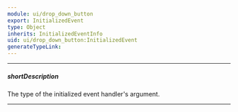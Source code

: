 ```yaml
---
module: ui/drop_down_button
export: InitializedEvent
type: Object
inherits: InitializedEventInfo
uid: ui/drop_down_button:InitializedEvent
generateTypeLink: 
---
```

---
##### shortDescription
The type of the initialized event handler's argument.

---
<!-- Description goes here -->